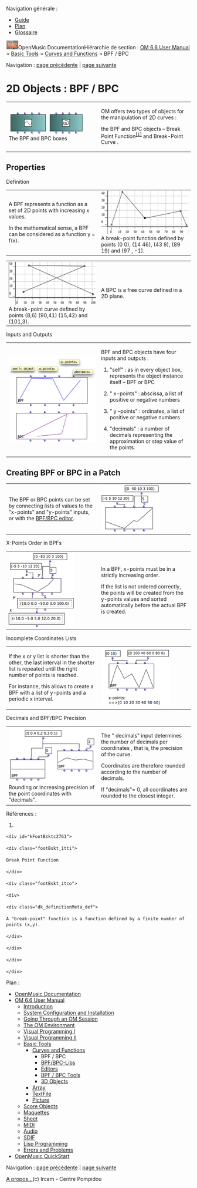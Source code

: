 <div id="tplf" class="tplPage">

<div id="tplh">

<span class="hidden">Navigation générale : </span>

  - [<span>Guide</span>](OM-Documentation.md)
  - [<span>Plan</span>](OM-Documentation_1.md)
  - [<span>Glossaire</span>](OM-Documentation_2.md)

</div>

<div id="tplt">

![empty.gif](../tplRes/page/empty.gif)![logoom1.png](../res/logoom1.png)<span class="tplTi">OpenMusic
Documentation</span><span class="sw_outStack_navRoot"><span class="hidden">Hiérarchie
de section : </span>[<span>OM 6.6 User
Manual</span>](OM-User-Manual.md)<span class="stkSep"> \>
</span>[<span>Basic Tools</span>](BasicObjects.md)<span class="stkSep">
\> </span>[<span>Curves and
Functions</span>](CurvesAndFunctions.md)<span class="stkSep"> \>
</span><span class="stkSel_yes"><span>BPF / BPC</span></span></span>

</div>

<div class="tplNav">

<span class="hidden">Navigation : </span>[<span>page
précédente</span>](CurvesAndFunctions.md "page précédente(Curves and Functions)")<span class="hidden">
| </span>[<span>page
suivante</span>](MultiBPF.md "page suivante(BPF/BPC-Libs)")

</div>

<div id="tplc" class="tplc_out_yes">

<div style="text-align: center;">



</div>

<div class="headCo">

# <span>2D Objects : BPF / BPC</span>

<div class="headCo_co">

<div>

<div class="infobloc">

<div class="txtRes">

<table>
<colgroup>
<col style="width: 50%" />
<col style="width: 50%" />
</colgroup>
<tbody>
<tr class="odd">
<td><div class="caption">
<div class="caption_co">
<img src="../res/bpfboxes.png" width="209" height="60" alt="The BPF and BPC boxes" />
</div>
<div class="caption_ti">
The BPF and BPC boxes
</div>
</div></td>
<td><div class="dk_txtRes_txt txt">
<p>OM offers two types of objects for the manipulation of 2D curves :</p>
<p>the BPF and BPC objects – <span id="i2" class="defRef_ul"><span>Break Point Function</span></span><sup><a href="#kFootBsktc2761"><span>[</span>1<span>]</span></a></sup> and Break-Point Curve .</p>
</div></td>
</tr>
</tbody>
</table>

</div>

</div>

<div class="part">

## <span>Properties</span>

<div class="part_co">

<div class="bloc legal">

<div class="bloc_ti legal_ti">

<span>Definition</span>

</div>

<div class="txtRes">

<table>
<colgroup>
<col style="width: 50%" />
<col style="width: 50%" />
</colgroup>
<tbody>
<tr class="odd">
<td><div class="dk_txtRes_txt txt">
<p>A BPF represents a function as a set of 2D points with increasing x values.</p>
<p>In the mathematical sense, a BPF can be considered as a function y = f(x).</p>
</div></td>
<td><div class="caption">
<div class="caption_co">
<img src="../res/function.png" width="273" height="118" alt="A break-point function defined by points (0 0), (14 46), (43 9), (89 19) and (97 , -1)." />
</div>
<div class="caption_ti">
A break-point function defined by points (0 0), (14 46), (43 9), (89 19) and (97 , -1).
</div>
</div></td>
</tr>
</tbody>
</table>

</div>

<div class="txtRes">

<table>
<colgroup>
<col style="width: 50%" />
<col style="width: 50%" />
</colgroup>
<tbody>
<tr class="odd">
<td><div class="caption">
<div class="caption_co">
<img src="../res/curve.png" width="280" height="117" alt="A break-point curve defined by points (8,6) (90,41) (15,42) and (101,3)." />
</div>
<div class="caption_ti">
A break-point curve defined by points (8,6) (90,41) (15,42) and (101,3).
</div>
</div></td>
<td><div class="dk_txtRes_txt txt">
<p>A BPC is a free curve defined in a 2D plane.</p>
</div></td>
</tr>
</tbody>
</table>

</div>

</div>

<div class="infobloc">

<div class="infobloc_ti">

<span>Inputs and Outputs</span>

</div>

<div class="txtRes">

<table>
<colgroup>
<col style="width: 50%" />
<col style="width: 50%" />
</colgroup>
<tbody>
<tr class="odd">
<td><div class="caption">
<div class="caption_co">
<img src="../res/bpfslots.png" width="265" height="234" alt="bpfslots.png" />
</div>
</div></td>
<td><div class="dk_txtRes_txt txt">
<p>BPF and BPC objects have four inputs and outputs :</p>
<ol>
<li><p>"self" : as in every object box, represents the object instance itself – BPF or BPC</p></li>
<li><p>" x-points" : abscissa, a list of positive or negative numbers</p></li>
<li><p>" y –points" : ordinates, a list of positive or negative numbers</p></li>
<li><p>"decimals" : a number of decimals representing the approximation or step value of the points.</p></li>
</ol>
</div></td>
</tr>
</tbody>
</table>

</div>

</div>

</div>

</div>

<div class="part">

## <span>Creating BPF or BPC in a Patch</span>

<div class="part_co">

<div class="infobloc">

<div class="txtRes">

<table>
<colgroup>
<col style="width: 50%" />
<col style="width: 50%" />
</colgroup>
<tbody>
<tr class="odd">
<td><div class="dk_txtRes_txt txt">
<p>The BPF or BPC points can be set by connecting lists of values to the "x-points" and "y-points" inputs, or with the <a href="BPFEditors.md"><span>BPF/BPC editor</span></a>.</p>
</div></td>
<td><div class="caption">
<div class="caption_co">
<img src="../res/bpfexample.png" width="161" height="129" alt="bpfexample.png" />
</div>
</div></td>
</tr>
</tbody>
</table>

</div>

</div>

<div class="infobloc">

<div class="infobloc_ti">

<span>X-Points Order in BPFs</span>

</div>

<div class="txtRes">

<table>
<colgroup>
<col style="width: 50%" />
<col style="width: 50%" />
</colgroup>
<tbody>
<tr class="odd">
<td><div class="caption">
<div class="caption_co">
<img src="../res/bpfpointsorder.png" width="179" height="204" alt="bpfpointsorder.png" />
</div>
</div></td>
<td><div class="dk_txtRes_txt txt">
<p>In a BPF, x-points must be in a strictly increasing order.</p>
<p>If the list is not ordered correctly, the points will be created from the y-points values and sorted automatically before the actual BPF is created.</p>
</div></td>
</tr>
</tbody>
</table>

</div>

</div>

<div class="bloc note">

<div class="bloc_ti note_ti">

<span>Incomplete Coordinates Lists</span>

</div>

<div class="txtRes">

<table>
<colgroup>
<col style="width: 50%" />
<col style="width: 50%" />
</colgroup>
<tbody>
<tr class="odd">
<td><div class="dk_txtRes_txt txt">
<p>If the x or y list is shorter than the other, the last interval in the shorter list is repeated until the right number of points is reached.</p>
<p>For instance, this allows to create a BPF with a list of y-points and a periodic x interval.</p>
</div></td>
<td><div class="caption">
<div class="caption_co">
<img src="../res/filling-points.png" width="190" height="162" alt="filling-points.png" />
</div>
</div></td>
</tr>
</tbody>
</table>

</div>

</div>

<div class="infobloc">

<div class="infobloc_ti">

<span>Decimals and BPF/BPC Precision</span>

</div>

<div class="txtRes">

<table>
<colgroup>
<col style="width: 50%" />
<col style="width: 50%" />
</colgroup>
<tbody>
<tr class="odd">
<td><div class="caption">
<div class="caption_co">
<img src="../res/decimals.png" width="242" height="150" alt="Rounding or increasing precision of the point coordinates with &quot;decimals&quot;." />
</div>
<div class="caption_ti">
Rounding or increasing precision of the point coordinates with "decimals".
</div>
</div></td>
<td><div class="dk_txtRes_txt txt">
<p>The " decimals" input determines the number of decimals per coordinates , that is, the precision of the curve.</p>
<p>Coordinates are therefore rounded according to the number of decimals.</p>
<p>If "decimals"= 0, all coordinates are rounded to the closest integer.</p>
</div></td>
</tr>
</tbody>
</table>

</div>

</div>

</div>

</div>

</div>

</div>

</div>

<span class="hidden">Références : </span>

1.  
    
    <div id="kFootBsktc2761">
    
    <div class="footBskt_itti">
    
    Break Point Function
    
    </div>
    
    <div class="footBskt_itco">
    
    <div>
    
    <div class="dk_definitionMeta_def">
    
    A "break-point" function is a function defined by a finite number of
    points (x,y).
    
    </div>
    
    </div>
    
    </div>
    
    </div>

</div>

<div id="tplo" class="tplo_out_yes">

<div class="tplOTp">

<div class="tplOBm">

<div id="mnuFrm">

<span class="hidden">Plan :</span>

<div id="mnuFrmUp" onmouseout="menuScrollTiTask.fSpeed=0;" onmouseover="if(menuScrollTiTask.fSpeed&gt;=0) {menuScrollTiTask.fSpeed=-2; scTiLib.addTaskNow(menuScrollTiTask);}" onclick="menuScrollTiTask.fSpeed-=2;" style="display: none;">

<span id="mnuFrmUpLeft">[](#)</span><span id="mnuFrmUpCenter"></span><span id="mnuFrmUpRight"></span>

</div>

<div id="mnuScroll">

  - [<span>OpenMusic Documentation</span>](OM-Documentation.md)
  - [<span>OM 6.6 User Manual</span>](OM-User-Manual.md)
      - [<span>Introduction</span>](00-Sommaire.md)
      - [<span>System Configuration and
        Installation</span>](Installation.md)
      - [<span>Going Through an OM Session</span>](Goingthrough.md)
      - [<span>The OM Environment</span>](Environment.md)
      - [<span>Visual Programming I</span>](BasicVisualProgramming.md)
      - [<span>Visual Programming
        II</span>](AdvancedVisualProgramming.md)
      - [<span>Basic Tools</span>](BasicObjects.md)
          - [<span>Curves and Functions</span>](CurvesAndFunctions.md)
              - <span id="i3" class="outLeftSel_yes"><span>BPF /
                BPC</span></span>
              - [<span>BPF/BPC-Libs</span>](MultiBPF.md)
              - [<span>Editors</span>](BPFEditors.md)
              - [<span>BPF / BPC Tools</span>](Tools.md)
              - [<span>3D Objects</span>](3D.md)
          - [<span>Array</span>](ClassArray.md)
          - [<span>TextFile</span>](textfile.md)
          - [<span>Picture</span>](Picture.md)
      - [<span>Score Objects</span>](ScoreObjects.md)
      - [<span>Maquettes</span>](Maquettes.md)
      - [<span>Sheet</span>](Sheet.md)
      - [<span>MIDI</span>](MIDI.md)
      - [<span>Audio</span>](Audio.md)
      - [<span>SDIF</span>](SDIF.md)
      - [<span>Lisp Programming</span>](Lisp.md)
      - [<span>Errors and Problems</span>](errors.md)
  - [<span>OpenMusic QuickStart</span>](QuickStart-Chapters.md)

</div>

<div id="mnuFrmDown" onmouseout="menuScrollTiTask.fSpeed=0;" onmouseover="if(menuScrollTiTask.fSpeed&lt;=0) {menuScrollTiTask.fSpeed=2; scTiLib.addTaskNow(menuScrollTiTask);}" onclick="menuScrollTiTask.fSpeed+=2;" style="display: none;">

<span id="mnuFrmDownLeft">[](#)</span><span id="mnuFrmDownCenter"></span><span id="mnuFrmDownRight"></span>

</div>

</div>

</div>

</div>

</div>

<div class="tplNav">

<span class="hidden">Navigation : </span>[<span>page
précédente</span>](CurvesAndFunctions.md "page précédente(Curves and Functions)")<span class="hidden">
| </span>[<span>page
suivante</span>](MultiBPF.md "page suivante(BPF/BPC-Libs)")

</div>

<div id="tplb">

[<span>A propos...</span>](OM-Documentation_3.md)(c) Ircam - Centre
Pompidou

</div>

</div>
